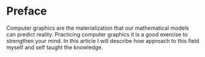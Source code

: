 Preface
===========================================================
Computer graphics are the materialization that our mathematical models can predict reality. Practicing computer graphics it is a good exercise to strengthen your mind. In this article I will describe how approach to this field myself and self taught the knowledge.
